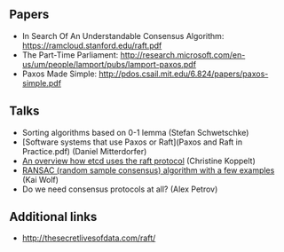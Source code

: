 ## Papers
* In Search Of An Understandable Consensus Algorithm: https://ramcloud.stanford.edu/raft.pdf
* The Part-Time Parliament: http://research.microsoft.com/en-us/um/people/lamport/pubs/lamport-paxos.pdf
* Paxos Made Simple: http://pdos.csail.mit.edu/6.824/papers/paxos-simple.pdf

## Talks
* Sorting algorithms based on 0-1 lemma (Stefan Schwetschke)
* [Software systems that use Paxos or Raft](Paxos and Raft in Practice.pdf) (Daniel Mitterdorfer)
* [An overview how etcd uses the raft protocol](slides.pdf) (Christine Koppelt)
* [RANSAC (random sample consensus) algorithm with a few examples](RANSAC.pdf) (Kai Wolf)
* Do we need consensus protocols at all? (Alex Petrov)

## Additional links
* http://thesecretlivesofdata.com/raft/


